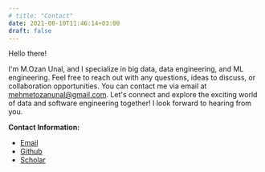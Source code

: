 ```yaml
---
# title: "Contact"
date: 2021-08-10T11:46:14+03:00
draft: false
---
```

Hello there!

I'm M.Ozan Unal, and I specialize in big data, data engineering, and ML engineering. Feel free to reach out with any questions, ideas to discuss, or collaboration opportunities. You can contact me via email at [mehmetozanunal@gmail.com](mailto:mehmetozanunal@gmail.com). Let's connect and explore the exciting world of data and software engineering together! I look forward to hearing from you.

**Contact Information:**
- [Email](mailto:mehmetozanunal@gmail.com)
- [Github](https://github.com/mozanunal)
- [Scholar](https://scholar.google.com/citations?user=u_HbXUUAAAAJ&hl=en)

